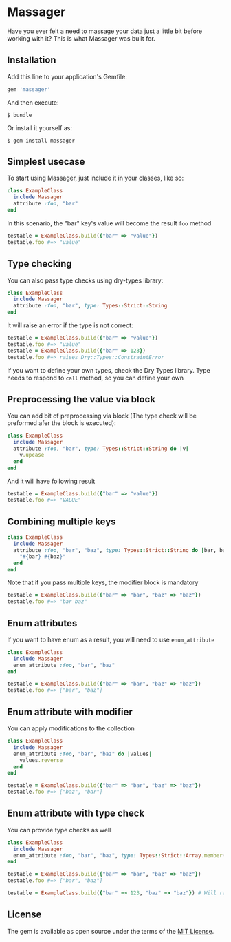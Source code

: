 # Massager

Have you ever felt a need to massage your data just a little bit before working with it? This is what Massager was built for.

## Installation

Add this line to your application's Gemfile:

```ruby
gem 'massager'
```

And then execute:

    $ bundle

Or install it yourself as:

    $ gem install massager

## Simplest usecase
To start using Massager, just include it in your classes, like so:
```ruby
class ExampleClass
  include Massager
  attribute :foo, "bar"
end
```
In this scenario, the "bar" key's value will become the result `foo` method
```ruby
testable = ExampleClass.build({"bar" => "value"})
testable.foo #=> "value"
```

## Type checking
You can also pass type checks using dry-types library:
```ruby
class ExampleClass
  include Massager
  attribute :foo, "bar", type: Types::Strict::String
end
```
It will raise an error if the type is not correct:
```ruby
testable = ExampleClass.build({"bar" => "value"})
testable.foo #=> "value"
testable = ExampleClass.build({"bar" => 123})
testable.foo #=> raises Dry::Types::ConstraintError
```
If you want to define your own types, check the Dry Types library. Type needs to respond to `call` method, so 
you can define your own

## Preprocessing the value via block

You can add bit of preprocessing via block (The type check will be preformed afer the block is executed):
```ruby
class ExampleClass
  include Massager
  attribute :foo, "bar", type: Types::Strict::String do |v|
    v.upcase
  end
end
```
And it will have following result
```ruby
testable = ExampleClass.build({"bar" => "value"})
testable.foo #=> "VALUE"
```

## Combining multiple keys

```ruby
class ExampleClass
  include Massager
  attribute :foo, "bar", "baz", type: Types::Strict::String do |bar, baz|
    "#{bar} #{baz}"
  end
end
```
Note that if you pass multiple keys, the modifier block is mandatory

```ruby
testable = ExampleClass.build({"bar" => "bar", "baz" => "baz"})
testable.foo #=> "bar baz"
```

## Enum attributes
If you want to have enum as a result, you will need to use `enum_attribute`
```ruby
class ExampleClass
  include Massager
  enum_attribute :foo, "bar", "baz"
end
```
```ruby
testable = ExampleClass.build({"bar" => "bar", "baz" => "baz"})
testable.foo #=> ["bar", "baz"]
```

## Enum attribute with modifier
You can apply modifications to the collection
```ruby
class ExampleClass
  include Massager
  enum_attribute :foo, "bar", "baz" do |values| 
    values.reverse
  end
end
```
```ruby
testable = ExampleClass.build({"bar" => "bar", "baz" => "baz"})
testable.foo #=> ["baz", "bar"]
```

## Enum attribute with type check
You can provide type checks as well
```ruby
class ExampleClass
  include Massager
  enum_attribute :foo, "bar", "baz", type: Types::Strict::Array.member(Types::Strict::String)
end
```
```ruby
testable = ExampleClass.build({"bar" => "bar", "baz" => "baz"})
testable.foo #=> ["bar", "baz"]

testable = ExampleClass.build({"bar" => 123, "baz" => "baz"}) # Will raise Dry::Types::ConstraintError
```

## License

The gem is available as open source under the terms of the [MIT License](http://opensource.org/licenses/MIT).

